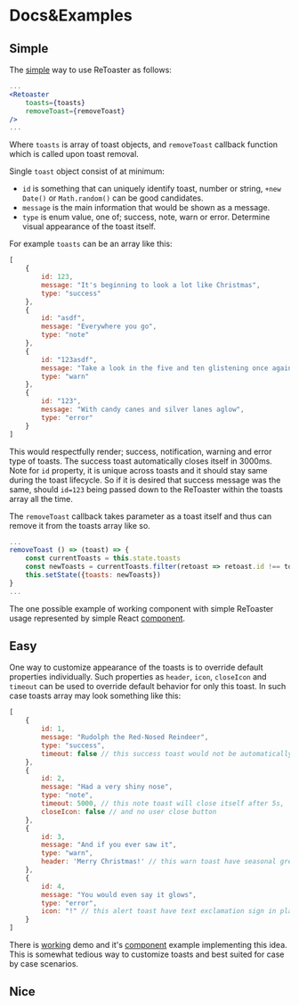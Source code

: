 # Docs&Examples

## Simple

The [simple][simple] way to use ReToaster as follows:


```jsx
...
<Retoaster
    toasts={toasts}
    removeToast={removeToast}
/>
...
```

Where `toasts` is array of toast objects, and `removeToast` callback function which is called upon toast removal.

Single `toast` object consist of at minimum:

 - `id` is something that can uniquely identify toast, number or string, `+new Date()` or `Math.random()` can be good candidates.
 - `message` is the main information that would be shown as a message.
 - `type` is enum value, one of; success, note, warn or error. Determine visual appearance of the toast itself.

For example `toasts` can be an array like this:

```js
[
    {
        id: 123,
        message: "It's beginning to look a lot like Christmas",
        type: "success"
    },
    {
        id: "asdf",
        message: "Everywhere you go",
        type: "note"
    },
    {
        id: "123asdf",
        message: "Take a look in the five and ten glistening once again",
        type: "warn"
    },
    {
        id: "123",
        message: "With candy canes and silver lanes aglow",
        type: "error"
    }
]
```

This would respectfully render; success, notification, warning and error type of toasts. The success toast automatically closes itself in 3000ms. Note for `id` property, it is unique across toasts and it should stay same during the toast lifecycle. So if it is desired that success message was the same, should `id=123` being passed down to the ReToaster within the toasts array all the time.

The `removeToast` callback takes parameter as a toast itself and thus can remove it from the toasts array like so.

```jsx
...
removeToast () => (toast) => {
    const currentToasts = this.state.toasts
    const newToasts = currentToasts.filter(retoast => retoast.id !== toast.id)
    this.setState({toasts: newToasts})
}
...
```

The one possible example of working component with simple ReToaster usage represented by simple React [component][simple-src].

## Easy

One way to customize appearance of the toasts is to override default properties individually.  Such properties as `header`, `icon`, `closeIcon` and `timeout` can be used to override default behavior for only this toast. In such case toasts array may look something like this:

```js
[
    {
        id: 1,
        message: "Rudolph the Red-Nosed Reindeer",
        type: "success",
        timeout: false // this success toast would not be automatically hidden
    },
    {
        id: 2,
        message: "Had a very shiny nose",
        type: "note",
        timeout: 5000, // this note toast will close itself after 5s,
        closeIcon: false // and no user close button
    },
    {
        id: 3,
        message: "And if you ever saw it",
        type: "warn",
        header: 'Merry Christmas!' // this warn toast have seasonal greeting header
    },
    {
        id: 4,
        message: "You would even say it glows",
        type: "error",
        icon: "!" // this alert toast have text exclamation sign in place of icon
    }
]
```
There is [working][easy] demo and it's [component][easy-src] example implementing this idea.
This is somewhat tedious way to customize toasts and best suited for case by case scenarios.

## Nice




[simple]: https://dmi3y.github.io/retoaster/examples/simple/index.html
[simple-src]: simple-src.js
[easy]: https://dmi3y.github.io/retoaster/examples/easy/index.html
[easy-src]: easy-src.js
